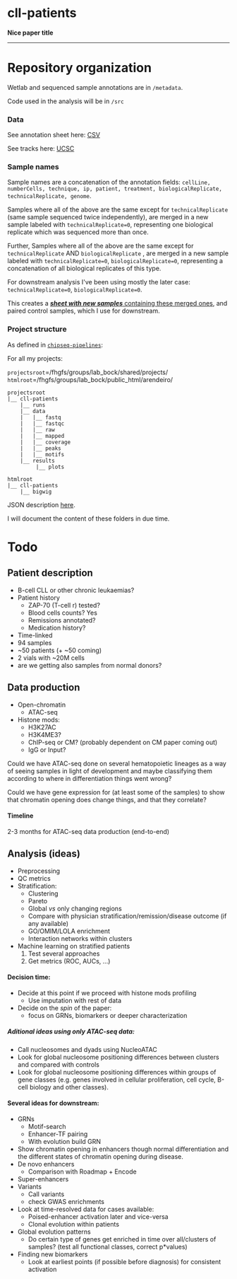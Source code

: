 cll-patients
============

**Nice paper title**

-----------


# Repository organization

Wetlab and sequenced sample annotations are in `/metadata`.

Code used in the analysis will be in `/src`

### Data
See annotation sheet here: [CSV](metadata/cll-patients.sample_annotation.csv)

See tracks here: [UCSC](http://genome.ucsc.edu/cgi-bin/hgTracks?org=human&hgt.customText=http://www.biomedical-sequencing.at/bocklab/arendeiro/cll-patients/bigWig/trackHub_hg19.curated.txt)

### Sample names
Sample names are a concatenation of the annotation fields: `cellLine, numberCells, technique, ip, patient, treatment, biologicalReplicate, technicalReplicate, genome`. 

Samples where all of the above are the same except for `technicalReplicate` (same sample sequenced twice independently), are merged in a new sample labeled with `technicalReplicate=0`, representing one biological replicate which was sequenced more than once. 

Further, Samples where all of the above are the same except for `technicalReplicate` AND `biologicalReplicate` , are merged in a new sample labeled with `technicalReplicate=0`, `biologicalReplicate=0`, representing a concatenation of all biological replicates of this type.

For downstream analysis I've been using mostly the later case: `technicalReplicate=0`, `biologicalReplicate=0`.

This creates a [***sheet with new samples*** containing these merged ones](https://github.com/ComputationalEpigenetics/cll-patients/blob/master/metadata/cll-patients.replicates.annotation_sheet.csv), and paired control samples, which I use for downstream.

### Project structure
As defined in [`chipseq-pipelines`](https://github.com/afrendeiro/chipseq-pipelines):

For all my projects:

`projectsroot`=/fhgfs/groups/lab_bock/shared/projects/
`htmlroot`=/fhgfs/groups/lab_bock/public_html/arendeiro/

```
projectsroot
|__ cll-patients
    |__ runs
    |__ data
    |   |__ fastq
    |   |__ fastqc
    |   |__ raw
    |   |__ mapped
    |   |__ coverage
    |   |__ peaks
    |   |__ motifs
    |__ results
         |__ plots

htmlroot
|__ cll-patients
    |__ bigwig
```
JSON description [here](https://github.com/ComputationalEpigenetics/cll-patients/blob/master/metadata/projectPaths.json).

I will document the content of these folders in due time.


# Todo

## Patient description
+ B-cell CLL or other chronic leukaemias?
+ Patient history
    + ZAP-70 (T-cell r) tested?
    + Blood cells counts? Yes
    + Remissions annotated?
    + Medication history?
+ Time-linked
+ 94 samples
+ ~50 patients (+ ~50 coming)
+ 2 vials with ~20M cells
+ are we getting also samples from normal donors?

## Data production
+ Open-chromatin
    + ATAC-seq
+ Histone mods:
    + H3K27AC
    + H3K4ME3?
    + ChIP-seq or CM? (probably dependent on CM paper coming out)
    + IgG or Input?

Could we have ATAC-seq done on several hematopoietic lineages as a way of seeing samples in light of development and maybe classifying them according to where in differentiation things went wrong?

Could we have gene expression for (at least some of the samples) to show that chromatin opening does change things, and that they correlate?

#### Timeline
2-3 months for ATAC-seq data production (end-to-end)

## Analysis (ideas)
+ Preprocessing
+ QC metrics
+ Stratification:
    + Clustering
    + Pareto
    + Global *vs* only changing regions
    + Compare with physician stratification/remission/disease outcome (if any available)
    + GO/OMIM/LOLA enrichment
    + Interaction networks within clusters
+ Machine learning on stratified patients
    1. Test several approaches
    2. Get metrics (ROC, AUCs, ...)

#### Decision time:
+ Decide at this point if we proceed with histone mods profiling
    + Use imputation with rest of data
+ Decide on the *spin* of the paper:
    + focus on GRNs, biomarkers or deeper characterization

##### Aditional ideas using only ATAC-seq data:
+ Call nucleosomes and dyads using NucleoATAC
+ Look for global nucleosome positioning differences between clusters and compared with controls
+ Look for global nucleosome positioning differences within groups of gene classes (e.g. genes involved in cellular proliferation, cell cycle, B-cell biology and other classes).

#### Several ideas for downstream:
+ GRNs
    + Motif-search
    + Enhancer-TF pairing
    + With evolution build GRN
+ Show chromatin opening in enhancers though normal differentiation and the different states of chromatin opening during disease.
+ De novo enhancers
    + Comparison with Roadmap + Encode
+ Super-enhancers
+ Variants
    + Call variants
    + check GWAS enrichments
+ Look at time-resolved data for cases available:
    + Poised-enhancer activation later and vice-versa
    + Clonal evolution within patients
+ Global evolution patterns
    + Do certain type of genes get enriched in time over all/clusters of samples? (test all functional classes, correct p*values)
+ Finding new biomarkers
    + Look at earliest points (if possible before diagnosis) for consistent activation

